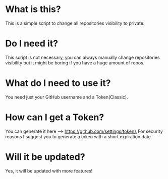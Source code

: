 # What is this?
This is a simple script to change all repositories visibility to private.

# Do I need it?
This script is not necessary, you can always manually change repositories visibility but it might be boring if you have a huge amount of repos.

# What do I need to use it?
You need just your GitHub username and a Token(Classic).

# How can I get a Token?
You can generate it here --> https://github.com/settings/tokens
For security reasons I suggest you to generate a token with a short expiration date.

# Will it be updated?
Yes, it will be updated with more features!
